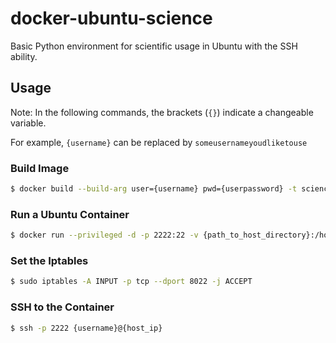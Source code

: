# docker-ubuntu-science
Basic Python environment for scientific usage in Ubuntu with the SSH ability.


## Usage

Note: In the following commands, the brackets (`{}`) indicate a changeable variable.

For example, `{username}` can be replaced by  `someusernameyoudliketouse`

### Build Image
```bash
$ docker build --build-arg user={username} pwd={userpassword} -t science/ubuntu ubuntu_science
```

### Run a Ubuntu Container
```bash
$ docker run --privileged -d -p 2222:22 -v {path_to_host_directory}:/home/{username} --name {container_name} science/ubuntu
```
 

### Set the Iptables
```bash
$ sudo iptables -A INPUT -p tcp --dport 8022 -j ACCEPT
```

### SSH to the Container
```bash
$ ssh -p 2222 {username}@{host_ip}
```

